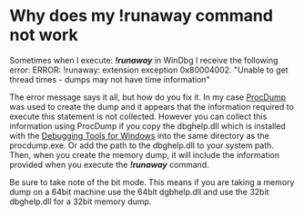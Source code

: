 # Why does my !runaway command not work

Sometimes when I execute: ***!runaway*** in WinDbg I receive the following error:
ERROR:
!runaway: extension exception 0x80004002.  "Unable to get thread times - dumps may not have time information"

The error message says it all, but how do you fix it.  In my case [ProcDump][LINK1] was used to create the dump and it appears that the information required to execute this statement is not collected.  However you can collect this information using ProcDump if you copy the dbghelp.dll which is installed with the [Debugging Tools for Windows][LINK2] into the same directory as the procdump.exe.  Or add the path to the dbghelp.dll to your system path.  Then, when you create the memory dump, it will include the information provided when you execute the ***!runaway*** command.

Be sure to take note of the bit mode.  This means if you are taking a memory dump on a 64bit machine use the 64bit dgbhelp.dll and use the 32bit dbghelp.dll for a 32bit memory dump.

[LINK1]: http://technet.microsoft.com/en-us/sysinternals/dd996900
[LINK2]: http://msdn.microsoft.com/en-us/windows/hardware/gg463009

